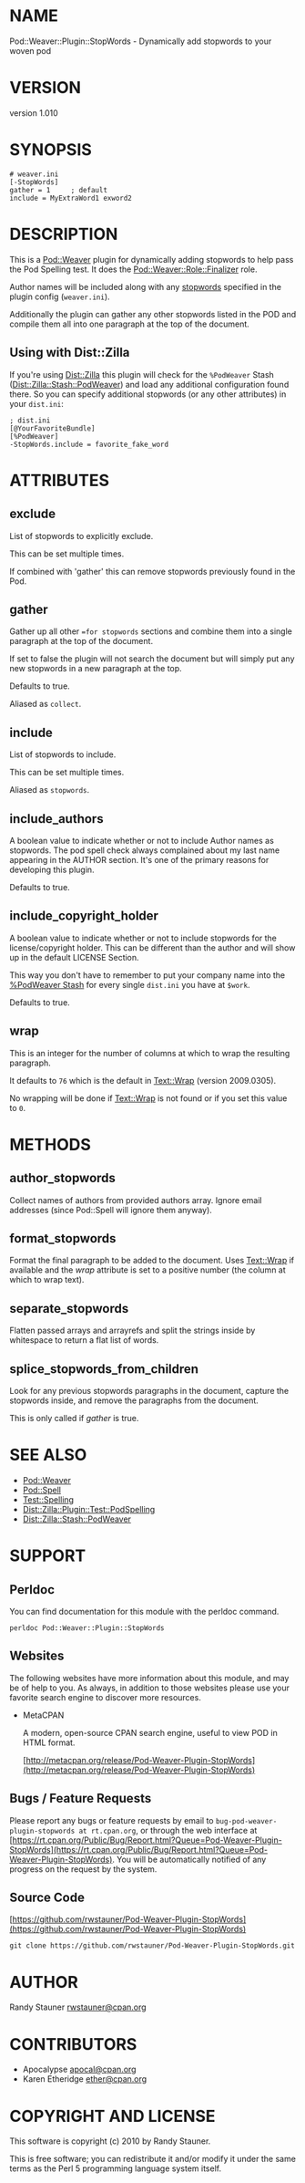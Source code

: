 # NAME

Pod::Weaver::Plugin::StopWords - Dynamically add stopwords to your woven pod

# VERSION

version 1.010

# SYNOPSIS

    # weaver.ini
    [-StopWords]
    gather = 1     ; default
    include = MyExtraWord1 exword2

# DESCRIPTION

This is a [Pod::Weaver](https://metacpan.org/pod/Pod::Weaver) plugin for dynamically adding stopwords
to help pass the Pod Spelling test.
It does the [Pod::Weaver::Role::Finalizer](https://metacpan.org/pod/Pod::Weaver::Role::Finalizer) role.

Author names will be included along with any
[stopwords](#include) specified in the plugin config (`weaver.ini`).

Additionally the plugin can gather any other stopwords
listed in the POD and compile them all into one paragraph
at the top of the document.

## Using with Dist::Zilla

If you're using [Dist::Zilla](https://metacpan.org/pod/Dist::Zilla) this plugin will check for the
`%PodWeaver` Stash ([Dist::Zilla::Stash::PodWeaver](https://metacpan.org/pod/Dist::Zilla::Stash::PodWeaver))
and load any additional configuration found there.
So you can specify additional stopwords
(or any other attributes) in your `dist.ini`:

    ; dist.ini
    [@YourFavoriteBundle]
    [%PodWeaver]
    -StopWords.include = favorite_fake_word

# ATTRIBUTES

## exclude

List of stopwords to explicitly exclude.

This can be set multiple times.

If combined with 'gather' this can remove stopwords
previously found in the Pod.

## gather

Gather up all other ` =for stopwords ` sections and combine them into a
single paragraph at the top of the document.

If set to false the plugin will not search the document but will simply
put any new stopwords in a new paragraph at the top.

Defaults to true.

Aliased as `collect`.

## include

List of stopwords to include.

This can be set multiple times.

Aliased as `stopwords`.

## include\_authors

A boolean value to indicate whether or not to include Author names
as stopwords.  The pod spell check always complained about my last name
appearing in the AUTHOR section.  It's one of the primary reasons for
developing this plugin.

Defaults to true.

## include\_copyright\_holder

A boolean value to indicate whether or not to include stopwords for
the license/copyright holder.  This can be different than the author
and will show up in the default LICENSE Section.

This way you don't have to remember to put your company name
into the [%PodWeaver Stash](https://metacpan.org/pod/Dist::Zilla::Stash::PodWeaver)
for every single `dist.ini` you have at `$work`.

Defaults to true.

## wrap

This is an integer for the number of columns at which to wrap the resulting
paragraph.

It defaults to `76` which is the default in
[Text::Wrap](https://metacpan.org/pod/Text::Wrap) (version 2009.0305).

No wrapping will be done if [Text::Wrap](https://metacpan.org/pod/Text::Wrap) is not found
or if you set this value to `0`.

# METHODS

## author\_stopwords

Collect names of authors from provided authors array.
Ignore email addresses (since Pod::Spell will ignore them anyway).

## format\_stopwords

Format the final paragraph to be added to the document.
Uses [Text::Wrap](https://metacpan.org/pod/Text::Wrap) if available and the _wrap_ attribute is set
to a positive number (the column at which to wrap text).

## separate\_stopwords

Flatten passed arrays and arrayrefs and split the strings inside
by whitespace to return a flat list of words.

## splice\_stopwords\_from\_children

Look for any previous stopwords paragraphs in the document,
capture the stopwords inside,
and remove the paragraphs from the document.

This is only called if _gather_ is true.

# SEE ALSO

- [Pod::Weaver](https://metacpan.org/pod/Pod::Weaver)
- [Pod::Spell](https://metacpan.org/pod/Pod::Spell)
- [Test::Spelling](https://metacpan.org/pod/Test::Spelling)
- [Dist::Zilla::Plugin::Test::PodSpelling](https://metacpan.org/pod/Dist::Zilla::Plugin::Test::PodSpelling)
- [Dist::Zilla::Stash::PodWeaver](https://metacpan.org/pod/Dist::Zilla::Stash::PodWeaver)

# SUPPORT

## Perldoc

You can find documentation for this module with the perldoc command.

    perldoc Pod::Weaver::Plugin::StopWords

## Websites

The following websites have more information about this module, and may be of help to you. As always,
in addition to those websites please use your favorite search engine to discover more resources.

- MetaCPAN

    A modern, open-source CPAN search engine, useful to view POD in HTML format.

    [http://metacpan.org/release/Pod-Weaver-Plugin-StopWords](http://metacpan.org/release/Pod-Weaver-Plugin-StopWords)

## Bugs / Feature Requests

Please report any bugs or feature requests by email to `bug-pod-weaver-plugin-stopwords at rt.cpan.org`, or through
the web interface at [https://rt.cpan.org/Public/Bug/Report.html?Queue=Pod-Weaver-Plugin-StopWords](https://rt.cpan.org/Public/Bug/Report.html?Queue=Pod-Weaver-Plugin-StopWords). You will be automatically notified of any
progress on the request by the system.

## Source Code

[https://github.com/rwstauner/Pod-Weaver-Plugin-StopWords](https://github.com/rwstauner/Pod-Weaver-Plugin-StopWords)

    git clone https://github.com/rwstauner/Pod-Weaver-Plugin-StopWords.git

# AUTHOR

Randy Stauner <rwstauner@cpan.org>

# CONTRIBUTORS

- Apocalypse <apocal@cpan.org>
- Karen Etheridge <ether@cpan.org>

# COPYRIGHT AND LICENSE

This software is copyright (c) 2010 by Randy Stauner.

This is free software; you can redistribute it and/or modify it under
the same terms as the Perl 5 programming language system itself.
